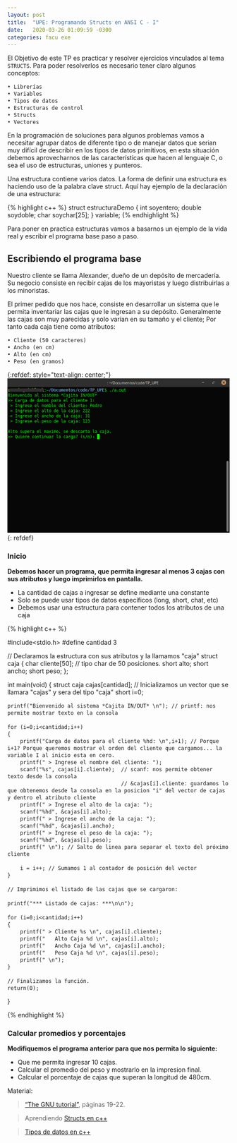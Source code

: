 ```yaml
---
layout: post
title:  "UPE: Programando Structs en ANSI C - I"
date:   2020-03-26 01:09:59 -0300
categories: facu exe
---
```


El Objetivo de este  TP es practicar y resolver ejercicios vinculados al tema `STRUCTS`. Para poder resolverlos es necesario tener claro algunos conceptos: 

    • Librerías
    • Variables
    • Tipos de datos
    • Estructuras de control
    • Structs
    • Vectores


En la programación de soluciones para algunos problemas vamos a necesitar agrupar datos de diferente tipo o de manejar datos que serian muy difícil de describir en los tipos de datos primitivos, en esta situación debemos aprovecharnos de las características que hacen al lenguaje C, o sea el uso de estructuras, uniones y punteros.

Una estructura contiene varios datos. La forma de definir una estructura es haciendo uso de la palabra clave struct. Aquí hay ejemplo de la declaración de una estructura:

{% highlight c++ %}
struct estructuraDemo
{
    int soyentero;
    double soydoble;
    char soychar[25];
} variable;
{% endhighlight %}

Para poner en practica estructuras vamos a basarnos un ejemplo de la vida real y escribir el programa base paso a paso.

## Escribiendo el programa base
Nuestro cliente se llama Alexander, dueño de un depósito de mercadería. Su negocio consiste en recibir cajas de los mayoristas y luego distribuirlas a los minoristas.

El primer pedido que nos hace, consiste en desarrollar un sistema que le permita inventariar las cajas que le ingresan a su depósito. Generalmente las cajas son muy parecidas y solo varían en su tamaño y el cliente; Por tanto cada caja tiene como atributos:

    • Cliente (50 caracteres)
    • Ancho (en cm)
    • Alto (en cm)
    • Peso (en gramos)



{:refdef: style="text-align: center;"}
![Image](/imgs/cplus.png)
{: refdef}


### Inicio
**Debemos hacer un programa, que permita ingresar al menos 3 cajas con sus atributos y luego imprimirlos en pantalla.**
- La cantidad de cajas a ingresar se define mediante una constante
- Solo se puede usar tipos de datos específicos (long, short, chat, etc)
- Debemos usar una estructura para contener todos los atributos de una caja



{% highlight c++ %}

#include<stdio.h>
#define cantidad 3

// Declaramos la estructura con sus atributos y la llamamos "caja"
struct caja
{
    char cliente[50]; // tipo char de 50 posiciones.
    short alto;
    short ancho;
    short peso;
};

int main(void)
{
    struct caja cajas[cantidad]; // Inicializamos un vector que se llamara "cajas" y sera del tipo "caja"
    short i=0;

    printf("Bienvenido al sistema *Cajita IN/OUT* \n"); // printf: nos permite mostrar texto en la consola

    for (i=0;i<cantidad;i++)
    {
        printf("Carga de datos para el cliente %hd: \n",i+1); // Porque i+1? Porque queremos mostrar el orden del cliente que cargamos... la variable I al inicio esta en cero.
        printf(" > Ingrese el nombre del cliente: ");
        scanf("%s", cajas[i].cliente);  // scanf: nos permite obtener texto desde la consola
                                        // &cajas[i].cliente: guardamos lo que obtenemos desde la consola en la posicion "i" del vector de cajas y dentro el atributo cliente
        printf(" > Ingrese el alto de la caja: ");
        scanf("%hd", &cajas[i].alto);
        printf(" > Ingrese el ancho de la caja: ");
        scanf("%hd", &cajas[i].ancho);
        printf(" > Ingrese el peso de la caja: ");
        scanf("%hd", &cajas[i].peso);
        printf(" \n"); // Salto de linea para separar el texto del próximo cliente

        i = i++; // Sumamos 1 al contador de posición del vector
    }

    // Imprimimos el listado de las cajas que se cargaron:

    printf("*** Listado de cajas: ***\n\n");

    for (i=0;i<cantidad;i++)
    {
        printf(" > Cliente %s \n", cajas[i].cliente);
        printf("   Alto Caja %d \n", cajas[i].alto);
        printf("   Ancho Caja %d \n", cajas[i].ancho);
        printf("   Peso Caja %d \n", cajas[i].peso);
        printf(" \n");
    }

    // Finalizamos la función.
    return(0);
}

{% endhighlight %}

### Calcular promedios y porcentajes
**Modifiquemos el programa anterior para que nos permita lo siguiente:**
- Que me permita ingresar 10 cajas.
- Calcular el promedio del peso y mostrarlo en la impresion final.
- Calcular el porcentaje de cajas que superan la longitud de 480cm.


Material:

> [“The GNU tutorial”][GNU-C], páginas 19-22.

> Aprendiendo [Structs en c++][structs-C]

> [Tipos de datos en c++][tipos_datos-C]



[structs-C]: http://www.investigacion.frc.utn.edu.ar/tecnicasdigitales/pub/File/Estructuras.pdf
[tipos_datos-C]: http://www.it.uc3m.es/pbasanta/asng/course_notes/data_types_es.html#data_types_integers
[GNU-C]: https://www.it.uc3m.es/pbasanta/asng/course_notes/ctut.pdf